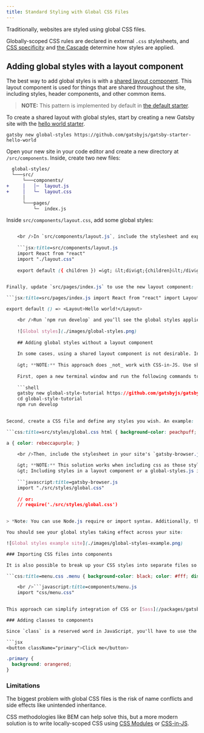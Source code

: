 ```yaml
---
title: Standard Styling with Global CSS Files
---
```


Traditionally, websites are styled using global CSS files.

Globally-scoped CSS rules are declared in external `.css` stylesheets, and [CSS specificity](https://developer.mozilla.org/en-US/docs/Web/CSS/Specificity) and [the Cascade](https://developer.mozilla.org/en-US/docs/Web/CSS/Cascade) determine how styles are applied.

## Adding global styles with a layout component

The best way to add global styles is with a [shared layout component](/tutorial/part-three/#your-first-layout-component). This layout component is used for things that are shared throughout the site, including styles, header components, and other common items.

> **NOTE:** This pattern is implemented by default in [the default starter](https://github.com/gatsbyjs/gatsby-starter-default/blob/02324e5b04ea0a66d91c7fe7408b46d0a7eac868/src/layouts/index.js#L6).

To create a shared layout with global styles, start by creating a new Gatsby site with the [hello world starter](https://github.com/gatsbyjs/gatsby-starter-hello-world).

```shell
gatsby new global-styles https://github.com/gatsbyjs/gatsby-starter-hello-world
```

Open your new site in your code editor and create a new directory at `/src/components`. Inside, create two new files:

```diff
  global-styles/
  └───src/
      └───components/
+     │   │─  layout.js
+     │   └─  layout.css
      │
      └───pages/
          └─  index.js
```

Inside `src/components/layout.css`, add some global styles:

```css:title=src/components/layout.css div { background: red; color: white; }

    <br />In `src/components/layout.js`, include the stylesheet and export a layout component:
    
    ```jsx:title=src/components/layout.js
    import React from "react"
    import "./layout.css"
    
    export default ({ children }) =&gt; &lt;div&gt;{children}&lt;/div&gt;
    

Finally, update `src/pages/index.js` to use the new layout component:

```jsx:title=src/pages/index.js import React from "react" import Layout from "../components/layout"

export default () => <Layout>Hello world!</Layout>

    <br />Run `npm run develop` and you’ll see the global styles applied.
    
    ![Global styles](./images/global-styles.png)
    
    ## Adding global styles without a layout component
    
    In some cases, using a shared layout component is not desirable. In these cases, you can include a global stylesheet using `gatsby-browser.js`.
    
    &gt; **NOTE:** This approach does _not_ work with CSS-in-JS. Use shared components to share styles in CSS-in-JS.
    
    First, open a new terminal window and run the following commands to create a new default Gatsby site and start the development server:
    
    ```shell
    gatsby new global-style-tutorial https://github.com/gatsbyjs/gatsby-starter-default
    cd global-style-tutorial
    npm run develop
    

Second, create a CSS file and define any styles you wish. An example:

```css:title=src/styles/global.css html { background-color: peachpuff; }

a { color: rebeccapurple; }

    <br />Then, include the stylesheet in your site's `gatsby-browser.js` file.
    
    &gt; **NOTE:** This solution works when including css as those styles are extracted when building the JavaScript but not for css-in-js.
    &gt; Including styles in a layout component or a global-styles.js is your best bet for that.
    
    ```javascript:title=gatsby-browser.js
    import "./src/styles/global.css"
    
    // or:
    // require('./src/styles/global.css')
    

> *Note: You can use Node.js require or import syntax. Additionally, the placement of the example css file in a `src/styles` folder is arbitrary.*

You should see your global styles taking effect across your site:

![Global styles example site](./images/global-styles-example.png)

### Importing CSS files into components

It is also possible to break up your CSS styles into separate files so that team members can work independently while still using traditional CSS. You can then [import files directly](/docs/importing-assets-into-files/) into pages, templates, or components:

```css:title=menu.css .menu { background-color: black; color: #fff; display: flex; }

    <br />```javascript:title=components/menu.js
    import "css/menu.css"
    

This approach can simplify integration of CSS or [Sass](/packages/gatsby-plugin-sass/) styles into your Gatsby site by allowing team members to write and consume more traditional, class-based CSS. However, there are [trade-offs](#limitations) that must be considered with regards to web performance and the lack of dead code elimination.

### Adding classes to components

Since `class` is a reserved word in JavaScript, you'll have to use the `className` prop instead, which will render as the browser-supported `class` attribute in your HTML output.

```jsx
<button className="primary">Click me</button>
```

```css
.primary {
  background: orangered;
}
```

### Limitations

The biggest problem with global CSS files is the risk of name conflicts and side effects like unintended inheritance.

CSS methodologies like BEM can help solve this, but a more modern solution is to write locally-scoped CSS using [CSS Modules](/docs/css-modules/) or [CSS-in-JS](/docs/css-in-js/).